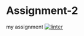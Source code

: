 # Assignment-2
my assignment
 [![linter](https://github.com/jayden-cellucci/Assignment-2/workflows/linter/badge.svg)](https://github.com/marketplace/actions/super-linter)         
